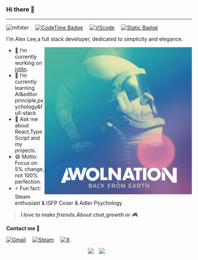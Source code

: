 ### Hi there 👋

---

![mlhiter](https://komarev.com/ghpvc/?username=mlhiter)&emsp;
[![CodeTime Badge](https://img.shields.io/endpoint?style=social&color=222&url=https%3A%2F%2Fapi.codetime.dev%2Fshield%3Fid%3D19254%26project%3D%26in=0)](https://codetime.dev)&emsp;
[![VScode](https://img.shields.io/badge/Coding-VS%20Code-blue)](https://code.visualstudio.com/)&emsp;
[![Static Badge](https://img.shields.io/badge/Writing-Logseq-blue)](https://logseq.com/)

I'm Alex Lee,a full stack developer, dedicated to simplicity and elegance.

<img align="right" height="400px" src="https://raw.githubusercontent.com/mlhiter/typora-images/master/202404290039041.png"/>

- 🔭 I’m currently working on [jotlin](https://github.com/labring/jotlin).
- 🌱 I’m currently learning AI&editor principle,psychology&full-stack
- 💬 Ask me about React,TypeScript and my projects.
- 😄 Motto: Focus on 5% change, not 100% perfection.
- ⚡ Fun fact: Steam enthusiast & ISFP Coser & Adler Psychology

> **_I love to make friends.About chat,growth or 🎮._**

**Contact me 👀**

[![Gmail](https://img.shields.io/badge/-mlhiter955%40gmail.com-c14438?style=flat&logo=Gmail&logoColor=white)](mailto:mlhiter955@gmail.com)&emsp;
[![Steam](https://img.shields.io/badge/-mlhiter-155285?logo=steam)](https://steamcommunity.com/profiles/76561199213817731)&emsp;
[![X](https://img.shields.io/badge/-Alex_Lee-1D9BF0?logo=X)](https://steamcommunity.com/profiles/76561199213817731)&emsp;

<div style="display: flex; justify-content: center;">
  <img height="150px" src="https://github-readme-stats.vercel.app/api?username=mlhiter&hide_title=true&show_icons=true&line_height=21" />&emsp;
  <img height="150px" src="https://github-readme-stats.vercel.app/api/top-langs/?username=mlhiter&layout=compact" />&emsp;
</div>
